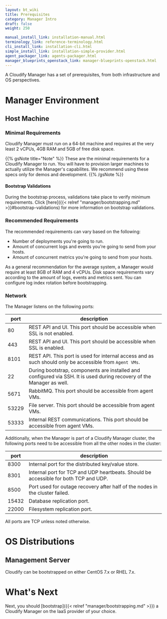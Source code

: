 ```yaml
---
layout: bt_wiki
title: Prerequisites
category: Manager Intro
draft: false
weight: 250

manual_install_link: installation-manual.html
terminology_link: reference-terminology.html
cli_install_link: installation-cli.html
simple_install_link: installation-simple-provider.html
agent_packager_link: agents-packager.html
manager_blueprints_openstack_link: manager-blueprints-openstack.html
---
```


A Cloudify Manager has a set of prerequisites, from both infrastructure and OS perspectives.


# Manager Environment

## Host Machine

### Minimal Requirements

Cloudify Manager must run on a 64-bit machine and requires at the very least 2 vCPUs, 4GB RAM and 5GB of free disk space.

{{% gsNote title="Note" %}}
These are the minimal requirements for a Cloudify Manager to run. You will have to provision larger machines to actually utilize the Manager's capabilites.
We recommend using these specs only for demos and development.
{{% /gsNote %}}

#### Bootstrap Validations

During the bootstrap process, validations take place to verify minimum requirements. Click [here]({{< relref "manager/bootstrapping.md" >}}#bootstrap-validations) for more information on bootstrap validations.

### Recommended Requirements

The recommended requirements can vary based on the following:

* Number of deployments you're going to run.
* Amount of concurrent logs and events you're going to send from your hosts.
* Amount of concurrent metrics you're going to send from your hosts.

As a general recommendation for the average system, a Manager would require at least 8GB of RAM and 4 vCPUs. Disk space requirements vary according to the amount of logs, events and metrics sent. You can configure log index rotation before bootstrapping.


### Network

The Manager listens on the following ports:

 port   | description
--------|--------------
 80     | REST API and UI. This port should be accessible when SSL is not enabled.
 443    | REST API and UI. This port should be accessible when SSL is enabled.
 8101   | REST API. This port is used for internal access and as such should only be accessible from `Agent VMs`.
 22     | During bootstrap, components are installed and configured via SSH. It is used during recovery of the Manager as well.
 5671   | RabbitMQ. This port should be accessible from agent VMs.
 53229  | File server. This port should be accessible from agent VMs.
 53333  | Internal REST communications. This port should be accessible from agent VMs.

 Additionally, when the Manager is part of a Cloudify Manager cluster, the following ports need to be accessible from all the other nodes in the cluster:

 port   | description
 -------|--------------
 8300   | Internal port for the distributed key/value store.
 8301   | Internal port for TCP and UDP heartbeats. Should be accessible for both TCP and UDP.
 8500   | Port used for outage recovery after half of the nodes in the cluster failed.
 15432  | Database replication port.
 22000  | Filesystem replication port.

All ports are TCP unless noted otherwise.


# OS Distributions

## Management Server

Cloudify can be bootstrapped on either CentOS 7.x or RHEL 7.x.

# What's Next

Next, you should [bootstrap]({{< relref "manager/bootstrapping.md" >}}) a Cloudify Manager on the IaaS provider of your choice.

